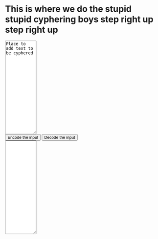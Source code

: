 <script>
    var alphabet = ['a','b','c','d','e','f','g','h','i','j','k','l','m','n','o','p','q','r','s','t','u','v','w','x','y','z'];
    function encode()
    {
        var inTB = document.getElementById("input");
        var input = inTB.value;
        var area = input.split(/\r|\n/);
        var words;
        var output = "";
        for (k = 0; k < area.length; k++) {
            words = area[k].split(" ");
            for (i = 0; i < words.length; i++){
                if (words[i].length >= 2 && findLetter(words[i].charAt(0)) != -1) {
                    output += (words[i].charAt(0));
                    output += ("oi ");
                    output += (alphabet[((findLetter(words[i].charAt(0)) + 14)%26)]);
                    output += (words[i].substr(1));
                    output += (" ");
                } else {
                    output += words[i];
                }
            }
            output += "\n";
        }
        var outTB = document.getElementById("output");
        outTB.innerHTML = output;
        console.log(output);
    }

    function findLetter(letter) {
        letter = letter.toLowerCase();
        for (j = 0; j < alphabet.length; j++) {
            if (letter == alphabet[j]) {
                return j;
            }
        }
        return -1;
    }

    function decode()
    {
        document.getElementById("output").innerHTML = document.getElementById("input").value.replace(/[A-Za-z]oi [A-Za-z]/, replacer);

        /*var inTB = document.getElementById("input");
        var input = inTB.innerHTML;

        output

        var outTB = document.getElementById("output");
        outTB.innerHTML = output;*/
    }
    function replacer(match, p1, offset, string) {
        const [first, second, ...rest] = match;
        if (((first.charCodeAt(0) - 97 + 14) % 26 + 97) == second.charCodeAt(0)) {
            return first;
        } else {
            return match;
        }
    }
</script>
<h1>This is where we do the stupid stupid cyphering boys step right up step right up</h1>
<textarea id = "input" cols = "10" rows = "20">
Place to add text to be cyphered
</textarea>
<br>
<input type = "button" value = "Encode the input" onclick = "encode();">
<input type = "button" value = "Decode the input" onclick = "decode();">
<br>
<textarea id = "output" cols = "10" rows = "20">

</textarea>